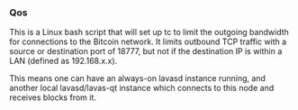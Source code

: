 ### Qos ###

This is a Linux bash script that will set up tc to limit the outgoing bandwidth for connections to the Bitcoin network. It limits outbound TCP traffic with a source or destination port of 18777, but not if the destination IP is within a LAN (defined as 192.168.x.x).

This means one can have an always-on lavasd instance running, and another local lavasd/lavas-qt instance which connects to this node and receives blocks from it.
